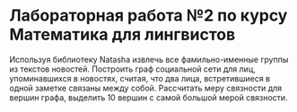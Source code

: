 # Лабораторная работа №2 по курсу Математика для лингвистов 
Используя библиотеку Natasha извлечь все фамильно-именные группы из текстов новостей. Построить граф социальной сети для лиц, упоминавшихся в новостях, считая, что два лица, встретившиеся в одной заметке связаны между собой. Рассчитать меру связности для вершин графа, выделить 10 вершин с самой большой мерой связности.
